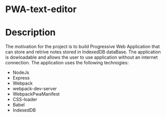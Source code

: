# PWA-text-editor

# Description

The motivation for the project is to build Progressive Web Application that can store and retrive notes stored in IndexedDB dataBase. The application is dowloadable and allows the user to use application without an internet connection.
The application uses the following technogies:

-   NodeJs
-   Express
-   Webpack
-   webpack-dev-server
-   WebpackPwaManifest
-   CSS-loader
-   Babel
-   IndexedDB
